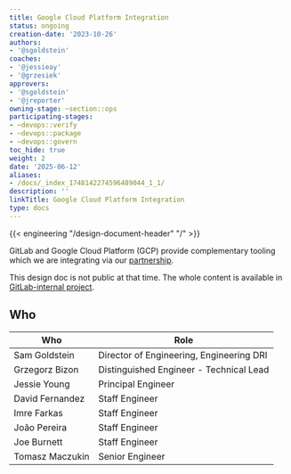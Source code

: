 ```yaml
---
title: Google Cloud Platform Integration
status: ongoing
creation-date: '2023-10-26'
authors:
- '@sgoldstein'
coaches:
- '@jessieay'
- '@grzesiek'
approvers:
- '@sgoldstein'
- '@jreporter'
owning-stage: ~section::ops
participating-stages:
- ~devops::verify
- ~devops::package
- ~devops::govern
toc_hide: true
weight: 2
date: '2025-06-12'
aliases:
- /docs/_index_1748142274596489044_1_1/
description: ''
linkTitle: Google Cloud Platform Integration
type: docs
---
```


{{< engineering "/design-document-header" "/" >}}

GitLab and Google Cloud Platform (GCP) provide complementary tooling which we
are integrating via our [partnership](https://about.gitlab.com/blog/2023/08/29/gitlab-google-partnership-s3c/).

This design doc is not public at that time. The whole content is
available in [GitLab-internal project](https://gitlab.com/gitlab-org/architecture/gitlab-gcp-integration/design-doc).

## Who

<!-- vale gitlab.Spelling = NO -->

| Who             | Role |
|-----------------|------|
| Sam Goldstein   | Director of Engineering, Engineering DRI |
| Grzegorz Bizon  | Distinguished Engineer - Technical Lead |
| Jessie Young    | Principal Engineer |
| David Fernandez | Staff Engineer |
| Imre Farkas     | Staff Engineer |
| João Pereira    | Staff Engineer |
| Joe Burnett     | Staff Engineer |
| Tomasz Maczukin | Senior Engineer |

<!-- vale gitlab.Spelling = YES -->
